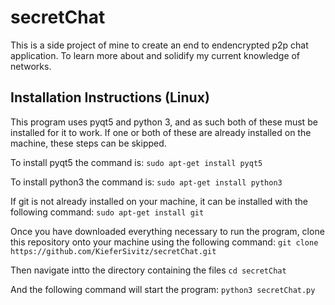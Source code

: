 # secretChat
This is a side project of mine to create an end to endencrypted p2p chat application. To learn more about and solidify my current knowledge of networks.

## Installation Instructions (Linux)
This program uses pyqt5 and python 3, and as such both of these must be installed for it to work.
If one or both of these are already installed on the machine, these steps can be skipped.

To install pyqt5 the command is:
	`sudo apt-get install pyqt5`

To install python3 the command is:
	`sudo apt-get install python3`

If git is not already installed on your machine, it can be installed with the following command:
	`sudo apt-get install git`

Once you have downloaded everything necessary to run the program, clone this repository onto your machine
using the following command:
	`git clone https://github.com/KieferSivitz/secretChat.git`

Then navigate intto the directory containing the files
	`cd secretChat`

And the following command will start the program:
	`python3 secretChat.py`
